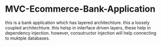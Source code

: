 # MVC-Ecommerce-Bank-Application
this is a bank application which has layered architechture. this a loosely coupled architechture. this helsp in interface  driven layers, these help in dependency injection. however,  consutructor injection will help connecting to muktple databases. 
